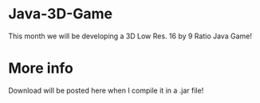 # Java-3D-Game

This month we will be developing a 3D Low Res. 16 by 9 Ratio Java Game!

# More info

Download will be posted here when I compile it in a .jar file!
